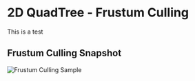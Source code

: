 # 2D QuadTree - Frustum Culling
This is a test

Frustum Culling Snapshot
---
![Frustum Culling Sample](https://github.com/ProfPorkins/GameTech/blob/QuadTreeFrustum/JavaScript/QuadTreeFrustum/QuadTree-FrustumCulling.png "")

